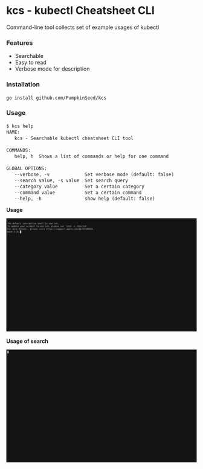 # kcs - kubectl Cheatsheet CLI

Command-line tool collects set of example usages of kubectl

### Features

- Searchable
- Easy to read
- Verbose mode for description

### Installation

```
go install github.com/PumpkinSeed/kcs
```

### Usage

```
$ kcs help
NAME:
   kcs - Searchable kubectl cheatsheet CLI tool

COMMANDS:
   help, h  Shows a list of commands or help for one command

GLOBAL OPTIONS:
   --verbose, -v             Set verbose mode (default: false)
   --search value, -s value  Set search query
   --category value          Set a certain category
   --command value           Set a certain command
   --help, -h                show help (default: false)
```

**Usage**

![Usage](assets/usage.gif)

**Usage of search**

![Search Usage](assets/search-usage.gif)


